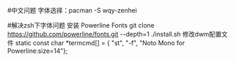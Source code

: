 #中文问题
字体选择：pacman -S wqy-zenhei

#解决zsh下字体问题
安装 Powerline Fonts 
git clone https://github.com/powerline/fonts.git --depth=1
./install.sh
修改dwm配置文件
static const char *termcmd[]  = { "st", "-f", "Noto Mono for Powerline:size=14"};

